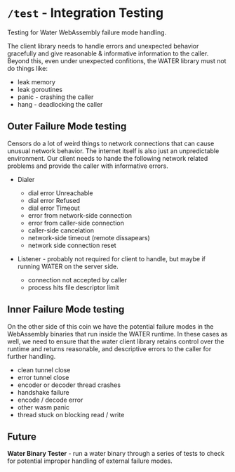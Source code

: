 
# `/test` - Integration Testing

Testing for Water WebAssembly failure mode handling.

The client library needs to handle errors and unexpected behavior gracefully and give reasonable &
informative information to the caller. Beyond this, even under unexpected confitions, the WATER
library must not do things like:
* leak memory
* leak goroutines
* panic - crashing the caller
* hang - deadlocking the caller

## Outer Failure Mode testing
Censors do a lot of weird things to network connections that can cause unusual network behavior. The
internet itself is also just an unpredictable environment. Our client needs to hande the following
network related problems and provide the caller with informative errors. 

* Dialer
	- dial error Unreachable
	- dial error Refused
    - dial error Timeout
	- error from network-side connection
	- error from caller-side connection
	- caller-side cancelation
	- network-side timeout (remote dissapears)
    - network side connection reset

* Listener - probably not required for client to handle, but maybe if running WATER on the server side.
	- connection not accepted by caller
    - process hits file descriptor limit


## Inner Failure Mode testing

On the other side of this coin we have the potential failure modes in the WebAssembly binaries
that run inside the WATER runtime. In these cases as well, we need to ensure that the water client
library retains control over the runtime and returns reasonable, and descriptive errors to the
caller for further handling.

* clean tunnel close
* error tunnel close
* encoder or decoder thread crashes
* handshake failure
* encode / decode error
* other wasm panic
* thread stuck on blocking read / write

## Future

**Water Binary Tester** - run a water binary through a series of tests to check for potential
improper handling of external failure modes.
